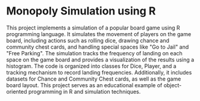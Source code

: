 # Monopoly Simulation using R
 This project implements a simulation of a popular board game using R programming language. It simulates the movement of players on the game board, including actions such as rolling dice, drawing chance and community chest cards, and handling special spaces like "Go to Jail" and "Free Parking". The simulation tracks the frequency of landing on each space on the game board and provides a visualization of the results using a histogram. The code is organized into classes for Dice, Player, and a tracking mechanism to record landing frequencies. Additionally, it includes datasets for Chance and Community Chest cards, as well as the game board layout. This project serves as an educational example of object-oriented programming in R and simulation techniques.
